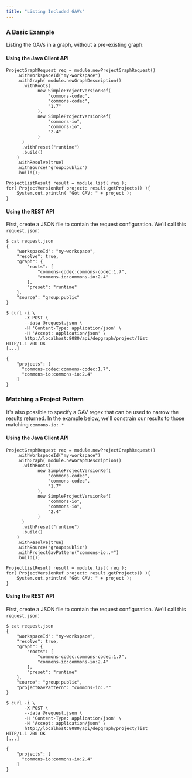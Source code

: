 ```yaml
---
title: "Listing Included GAVs"
---
```


### A Basic Example

Listing the GAVs in a graph, without a pre-existing graph:

#### Using the Java Client API

    ProjectGraphRequest req = module.newProjectGraphRequest()
        .withWorkspaceId("my-workspace")
        .withGraph( module.newGraphDescription()
          .withRoots( 
                new SimpleProjectVersionRef( 
                    "commons-codec", 
                    "commons-codec", 
                    "1.7"
                ),
                new SimpleProjectVersionRef(
                    "commons-io",
                    "commons-io",
                    "2.4"
                )
          )
          .withPreset("runtime")
          .build()
        )
        .withResolve(true)
        .withSource("group:public")
        .build();

    ProjectListResult result = module.list( req );
    for( ProjectVersionRef project: result.getProjects() ){
        System.out.println( "Got GAV: " + project );
    }

#### Using the REST API

First, create a JSON file to contain the request configuration. We'll call this `request.json`:

    $ cat request.json
    {
        "workspaceId": "my-workspace",
        "resolve": true,
        "graph": {
            "roots": [
                "commons-codec:commons-codec:1.7", 
                "commons-io:commons-io:2.4"
            ],
            "preset": "runtime"
        },
        "source": "group:public"
    }

    $ curl -i \
           -X POST \
           --data @request.json \
           -H 'Content-Type: application/json' \
           -H 'Accept: application/json' \
           http://localhost:8080/api/depgraph/project/list
    HTTP/1.1 200 OK
    [...]

    {
    	"projects": [
          "commons-codec:commons-codec:1.7",
          "commons-io:commons-io:2.4"
    	]
    }

### Matching a Project Pattern

It's also possible to specify a GAV regex that can be used to narrow the results returned. In the example below, we'll constrain our results to those matching `commons-io:.*`

#### Using the Java Client API

    ProjectGraphRequest req = module.newProjectGraphRequest()
        .withWorkspaceId("my-workspace")
        .withGraph( module.newGraphDescription()
          .withRoots( 
                new SimpleProjectVersionRef( 
                    "commons-codec", 
                    "commons-codec", 
                    "1.7"
                ),
                new SimpleProjectVersionRef(
                    "commons-io",
                    "commons-io",
                    "2.4"
                )
          )
          .withPreset("runtime")
          .build()
        )
        .withResolve(true)
        .withSource("group:public")
        .withProjectGavPattern("commons-io:.*")
        .build();

    ProjectListResult result = module.list( req );
    for( ProjectVersionRef project: result.getProjects() ){
        System.out.println( "Got GAV: " + project );
    }

#### Using the REST API

First, create a JSON file to contain the request configuration. We'll call this `request.json`:

    $ cat request.json
    {
        "workspaceId": "my-workspace",
        "resolve": true,
        "graph": {
            "roots": [
                "commons-codec:commons-codec:1.7", 
                "commons-io:commons-io:2.4"
            ],
            "preset": "runtime"
        },
        "source": "group:public",
        "projectGavPattern": "commons-io:.*"
    }

    $ curl -i \
           -X POST \
           --data @request.json \
           -H 'Content-Type: application/json' \
           -H 'Accept: application/json' \
           http://localhost:8080/api/depgraph/project/list
    HTTP/1.1 200 OK
    [...]

    {
        "projects": [
          "commons-io:commons-io:2.4"
        ]
    }
